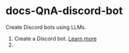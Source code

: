 # docs-QnA-discord-bot

Create Discord bots using LLMs.

1. Create a Discord bot. [Learn more](https://discordpy.readthedocs.io/en/stable/discord.html)
1. 